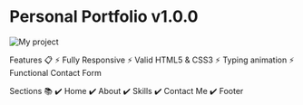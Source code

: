 # Personal Portfolio v1.0.0

![My project](https://github.com/Harshvardhanrathod/harshvardhanrathod)

Features 📋
⚡️ Fully Responsive
⚡️ Valid HTML5 & CSS3
⚡️ Typing animation
⚡️ Functional Contact Form

Sections 📚
✔️ Home
✔️ About
✔️ Skills
✔️ Contact Me
✔️ Footer
